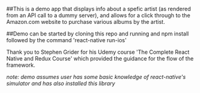 ##This is a demo app that displays info about a spefic artist (as rendered from an API call to a dummy server), and allows for a click through to the Amazon.com website to purchase various albums by the artist.


##Demo can be started by cloning this repo and running and npm install followed by the command 'react-native run-ios'

Thank you to Stephen Grider for his Udemy course 'The Complete React Native and Redux Course' which provided the guidance for the flow of the framework.

*note: demo assumes user has some basic knowledge of react-native's simulator and has also installed this library*
